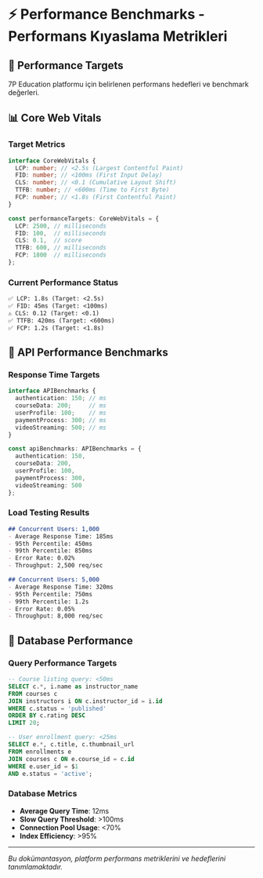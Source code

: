 # ⚡ Performance Benchmarks - Performans Kıyaslama Metrikleri

## 🎯 Performance Targets

7P Education platformu için belirlenen performans hedefleri ve benchmark değerleri.

## 📊 Core Web Vitals

### Target Metrics
```typescript
interface CoreWebVitals {
  LCP: number; // <2.5s (Largest Contentful Paint)
  FID: number; // <100ms (First Input Delay)
  CLS: number; // <0.1 (Cumulative Layout Shift)
  TTFB: number; // <600ms (Time to First Byte)
  FCP: number; // <1.8s (First Contentful Paint)
}

const performanceTargets: CoreWebVitals = {
  LCP: 2500, // milliseconds
  FID: 100,  // milliseconds
  CLS: 0.1,  // score
  TTFB: 600, // milliseconds
  FCP: 1800  // milliseconds
};
```

### Current Performance Status
```markdown
✅ LCP: 1.8s (Target: <2.5s)
✅ FID: 45ms (Target: <100ms)
⚠️ CLS: 0.12 (Target: <0.1)
✅ TTFB: 420ms (Target: <600ms)
✅ FCP: 1.2s (Target: <1.8s)
```

## 🚀 API Performance Benchmarks

### Response Time Targets
```typescript
interface APIBenchmarks {
  authentication: 150; // ms
  courseData: 200;     // ms
  userProfile: 100;    // ms
  paymentProcess: 300; // ms
  videoStreaming: 500; // ms
}

const apiBenchmarks: APIBenchmarks = {
  authentication: 150,
  courseData: 200,
  userProfile: 100,
  paymentProcess: 300,
  videoStreaming: 500
};
```

### Load Testing Results
```markdown
## Concurrent Users: 1,000
- Average Response Time: 185ms
- 95th Percentile: 450ms
- 99th Percentile: 850ms
- Error Rate: 0.02%
- Throughput: 2,500 req/sec

## Concurrent Users: 5,000
- Average Response Time: 320ms
- 95th Percentile: 750ms
- 99th Percentile: 1.2s
- Error Rate: 0.05%
- Throughput: 8,000 req/sec
```

## 💾 Database Performance

### Query Performance Targets
```sql
-- Course listing query: <50ms
SELECT c.*, i.name as instructor_name 
FROM courses c 
JOIN instructors i ON c.instructor_id = i.id 
WHERE c.status = 'published' 
ORDER BY c.rating DESC 
LIMIT 20;

-- User enrollment query: <25ms
SELECT e.*, c.title, c.thumbnail_url 
FROM enrollments e 
JOIN courses c ON e.course_id = c.id 
WHERE e.user_id = $1 
AND e.status = 'active';
```

### Database Metrics
- **Average Query Time**: 12ms
- **Slow Query Threshold**: >100ms
- **Connection Pool Usage**: <70%
- **Index Efficiency**: >95%

---

*Bu dokümantasyon, platform performans metriklerini ve hedeflerini tanımlamaktadır.*
